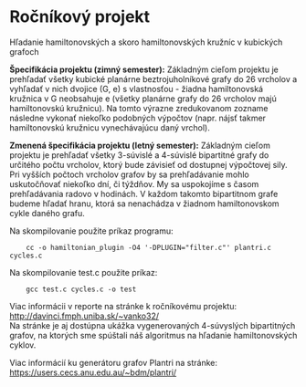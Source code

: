 # Ročníkový projekt
Hľadanie hamiltonovských a skoro hamiltonovských kružníc v kubických grafoch

**Špecifikácia projektu (zimný semester):** Základným cieľom projektu je prehľadať všetky kubické planárne beztrojuholníkové grafy do 26 vrcholov a vyhľadať v nich dvojice (G, e) s vlastnosťou - žiadna hamiltonovská kružnica v G neobsahuje e (všetky planárne grafy do 26 vrcholov majú hamiltonovskú kružnicu). Na tomto výrazne zredukovanom zozname následne vykonať niekoľko podobných výpočtov (napr. nájsť takmer hamiltonovskú kružnicu vynechávajúcu daný vrchol).  

**Zmenená špecifikácia projektu (letný semester):** Základným cieľom projektu je prehľadať všetky 3-súvislé a 4-súvislé bipartitné grafy do určitého počtu vrcholov, ktorý bude závisieť od dostupnej výpočtovej sily. Pri vyšších počtoch vrcholov grafov by sa prehľadávanie mohlo uskutočňovať niekoľko dní, či týždňov. My sa uspokojíme s časom prehľadávania radovo v hodinách. V každom takomto bipartitnom grafe budeme hľadať hranu, ktorá sa nenachádza v žiadnom hamiltonovskom cykle daného grafu.

Na skompilovanie použite príkaz programu: 

        cc -o hamiltonian_plugin -O4 '-DPLUGIN="filter.c"' plantri.c cycles.c
 
Na skompilovanie test.c použite príkaz: 

        gcc test.c cycles.c -o test
        
Viac informácii v reporte na stránke k ročníkovému projektu:   
http://davinci.fmph.uniba.sk/~vanko32/    
Na stránke je aj dostúpna ukážka vygenerovaných 4-súvyslých bipartitných grafov, na ktorých sme spúštali náš algoritmus na hľadanie hamiltonovských cyklov.

Viac informácií ku generátoru grafov Plantri na stránke:   
https://users.cecs.anu.edu.au/~bdm/plantri/
     
